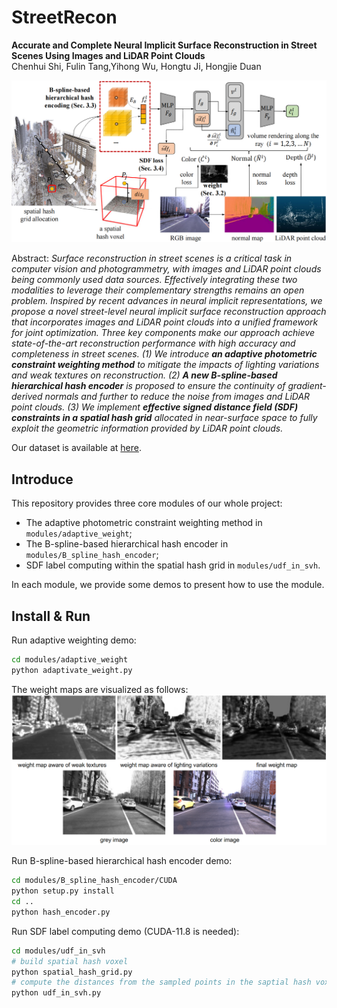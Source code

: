 # StreetRecon

**Accurate and Complete Neural Implicit Surface Reconstruction in Street Scenes Using Images and LiDAR Point Clouds**
<br>Chenhui Shi, Fulin Tang,Yihong Wu, Hongtu Ji, Hongjie Duan<br>

![StreetRecon](assets/overview.png)

Abstract: *Surface reconstruction in street scenes is a critical task in computer vision and photogrammetry, with images and LiDAR point clouds being commonly used data sources. Effectively integrating these two modalities to leverage their complementary strengths remains an open problem. Inspired by recent advances in neural implicit representations, we propose a novel street-level neural implicit surface reconstruction approach that incorporates images and LiDAR point clouds into a unified framework for joint optimization. Three key components make our approach achieve state-of-the-art reconstruction performance with high accuracy and completeness in street scenes. (1) We introduce **an adaptive photometric constraint weighting method** to mitigate the impacts of lighting variations and weak textures on reconstruction. (2) **A new B-spline-based hierarchical hash encoder** is proposed to ensure the continuity of gradient-derived normals and further to reduce the noise from images and LiDAR point clouds. (3) We implement **effective signed distance field (SDF) constraints in a spatial hash grid** allocated in near-surface space to fully exploit the geometric information provided by LiDAR point clouds.*

Our dataset is available at [here](https://doi.org/10.57760/sciencedb.ai.00005).

## Introduce

This repository provides three core modules of our whole project: 
- The adaptive photometric constraint weighting method in `modules/adaptive_weight`;
- The B-spline-based hierarchical hash encoder in `modules/B_spline_hash_encoder`;
- SDF label computing within the spatial hash grid in `modules/udf_in_svh`.
  
In each module, we provide some demos to present how to use the module.

## Install & Run

Run adaptive weighting demo:

```bash
cd modules/adaptive_weight
python adaptivate_weight.py
```

The weight maps are visualized as follows:
![weight_map](assets/weight_map.png)

Run B-spline-based hierarchical hash encoder demo:

```bash
cd modules/B_spline_hash_encoder/CUDA
python setup.py install
cd ..
python hash_encoder.py
```

Run SDF label computing demo (CUDA-11.8 is needed):
```bash
cd modules/udf_in_svh
# build spatial hash voxel 
python spatial_hash_grid.py
# compute the distances from the sampled points in the saptial hash voxel to the scene point cloud
python udf_in_svh.py
```
